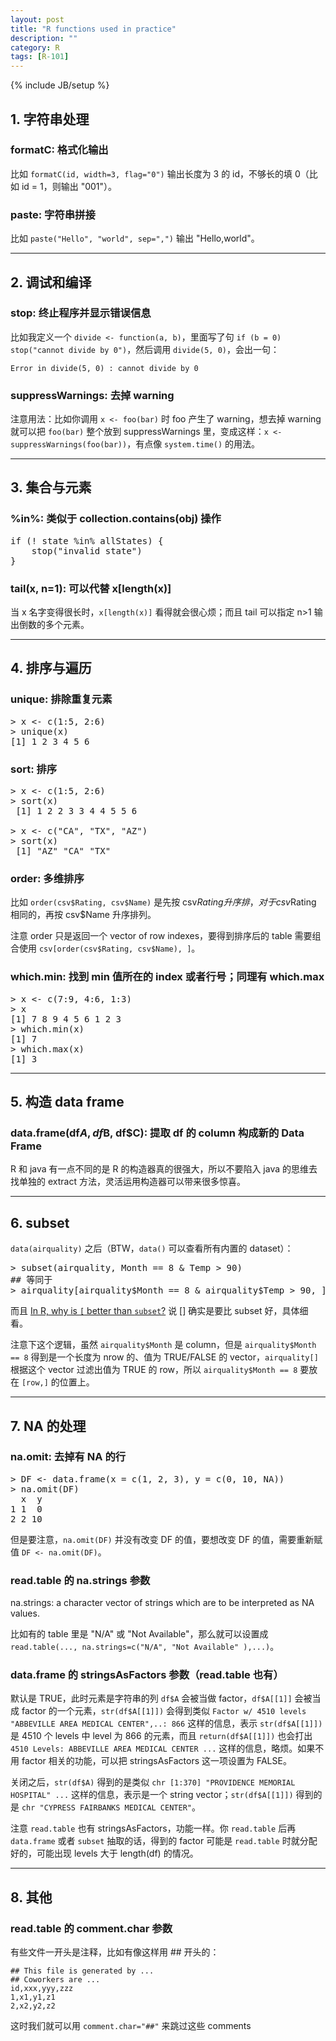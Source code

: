 ```yaml
---
layout: post
title: "R functions used in practice"
description: ""
category: R
tags: [R-101]
---
```

{% include JB/setup %}

## 1. 字符串处理

### formatC: 格式化输出

比如 `formatC(id, width=3, flag="0")` 输出长度为 3 的 id，不够长的填 0（比如 id = 1，则输出 "001"）。

### paste: 字符串拼接

比如 `paste("Hello", "world", sep=",")` 输出 "Hello,world"。

-----

## 2. 调试和编译

### stop: 终止程序并显示错误信息

比如我定义一个 `divide <- function(a, b)`，里面写了句 `if (b = 0) stop("cannot divide by 0")`，然后调用 `divide(5, 0)`，会出一句：

	Error in divide(5, 0) : cannot divide by 0
	
### suppressWarnings: 去掉 warning

注意用法：比如你调用 `x <- foo(bar)` 时 foo 产生了 warning，想去掉 warning 就可以把 `foo(bar)` 整个放到 suppressWarnings 里，变成这样：`x <- suppressWarnings(foo(bar))`，有点像 `system.time()` 的用法。
	
-----

## 3. 集合与元素

### %in%: 类似于 collection.contains(obj) 操作

<pre class="prettyprint linenums">
if (! state %in% allStates) {
	stop("invalid state")
}
</pre>

### tail(x, n=1): 可以代替 x[length(x)]

当 x 名字变得很长时，`x[length(x)]` 看得就会很心烦；而且 tail 可以指定 n>1 输出倒数的多个元素。

-----

## 4. 排序与遍历

### unique: 排除重复元素

<pre class="prettyprint linenums">
&gt; x &lt;- c(1:5, 2:6)
&gt; unique(x)
[1] 1 2 3 4 5 6
</pre>

### sort: 排序

<pre class="prettyprint linenums">
&gt; x &lt;- c(1:5, 2:6)
&gt; sort(x)
 [1] 1 2 2 3 3 4 4 5 5 6
 
&gt; x &lt;- c("CA", "TX", "AZ")
&gt; sort(x)
 [1] "AZ" "CA" "TX"
</pre>

### order: 多维排序

比如 `order(csv$Rating, csv$Name)` 是先按 csv$Rating 升序排，对于 csv$Rating 相同的，再按 csv$Name 升序排列。  

注意 order 只是返回一个 vector of row indexes，要得到排序后的 table 需要组合使用 `csv[order(csv$Rating, csv$Name), ]`。

### which.min: 找到 min 值所在的 index 或者行号；同理有 which.max

<pre class="prettyprint linenums">
&gt; x &lt;- c(7:9, 4:6, 1:3)
&gt; x
[1] 7 8 9 4 5 6 1 2 3
&gt; which.min(x)
[1] 7
&gt; which.max(x)
[1] 3
</pre>

-----

## 5. 构造 data frame

### data.frame(df$A, df$B, df$C): 提取 df 的 column 构成新的 Data Frame

R 和 java 有一点不同的是 R 的构造器真的很强大，所以不要陷入 java 的思维去找单独的 extract 方法，灵活运用构造器可以带来很多惊喜。

-----

## 6. subset

`data(airquality)` 之后（BTW，`data()` 可以查看所有内置的 dataset）：

<pre class="prettyprint linenums">
&gt; subset(airquality, Month == 8 & Temp &gt; 90)
## 等同于
&gt; airquality[airquality$Month == 8 & airquality$Temp &gt; 90, ]
</pre>

而且 [In R, why is `[` better than `subset`?](http://stackoverflow.com/questions/9860090/in-r-why-is-better-than-subset) 说 [] 确实是要比 subset 好，具体细看。  

注意下这个逻辑，虽然 `airquality$Month` 是 column，但是 `airquality$Month == 8` 得到是一个长度为 nrow 的、值为 TRUE/FALSE 的 vector，`airquality[]` 根据这个 vector 过滤出值为 TRUE 的 row，所以 `airquality$Month == 8` 要放在 `[row,]` 的位置上。

-----

## 7. NA 的处理

### na.omit: 去掉有 NA 的行

<pre class="prettyprint linenums">
&gt; DF &lt;- data.frame(x = c(1, 2, 3), y = c(0, 10, NA))
&gt; na.omit(DF)
  x  y
1 1  0
2 2 10
</pre>

但是要注意，`na.omit(DF)` 并没有改变 DF 的值，要想改变 DF 的值，需要重新赋值 `DF <- na.omit(DF)`。

### read.table 的 na.strings 参数

na.strings: a character vector of strings which are to be interpreted as NA values.   

比如有的 table 里是 "N/A" 或 "Not Available"，那么就可以设置成 `read.table(..., na.strings=c("N/A", "Not Available" ),...)`。  

### data.frame 的 stringsAsFactors 参数（read.table 也有）

默认是 TRUE，此时元素是字符串的列 `df$A` 会被当做 factor，`df$A[[1]]` 会被当成 factor 的一个元素，`str(df$A[[1]])` 会得到类似 `Factor w/ 4510 levels "ABBEVILLE AREA MEDICAL CENTER",..: 866` 这样的信息，表示 `str(df$A[[1]])` 是 4510 个 levels 中 level 为 866 的元素，而且 `return(df$A[[1]])` 也会打出 `4510 Levels: ABBEVILLE AREA MEDICAL CENTER ...` 这样的信息，略烦。如果不用 factor 相关的功能，可以把 stringsAsFactors 这一项设置为 FALSE。  

关闭之后，`str(df$A)` 得到的是类似 `chr [1:370] "PROVIDENCE MEMORIAL HOSPITAL" ...` 这样的信息，表示是一个 string vector；`str(df$A[[1]])` 得到的是 `chr "CYPRESS FAIRBANKS MEDICAL CENTER"`。  

注意 `read.table` 也有 stringsAsFactors，功能一样。你 `read.table` 后再 `data.frame` 或者 `subset` 抽取的话，得到的 factor 可能是 `read.table` 时就分配好的，可能出现 levels 大于 length(df) 的情况。

-----

## 8. 其他

### read.table 的 comment.char 参数

有些文件一开头是注释，比如有像这样用 ## 开头的：

	## This file is generated by ...
	## Coworkers are ...
	id,xxx,yyy,zzz
	1,x1,y1,z1
	2,x2,y2,z2
	
这时我们就可以用 `comment.char="##"` 来跳过这些 comments
